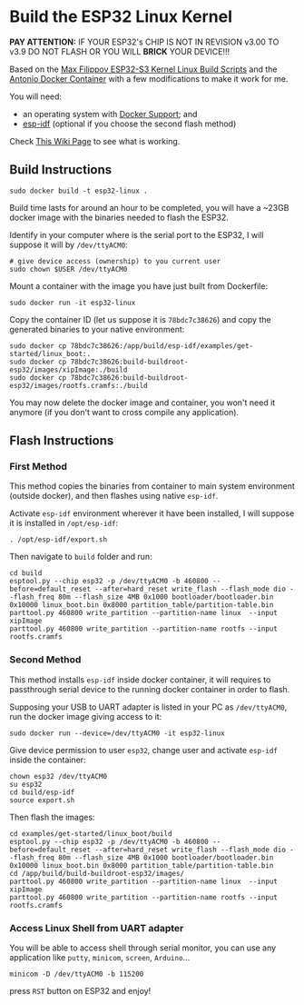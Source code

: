 # Build the ESP32 Linux Kernel

**PAY ATTENTION:** IF YOUR ESP32's CHIP IS NOT IN REVISION v3.00 TO v3.9 DO NOT FLASH OR YOU WILL **BRICK** YOUR DEVICE!!!

Based on the [Max Filippov ESP32-S3 Kernel Linux Build Scripts](https://github.com/jcmvbkbc/esp32-linux-build) and the [Antonio Docker Container](https://github.com/hpsaturn/esp32s3-linux) with a few modifications to make it work for me.

You will need:

- an operating system with [Docker Support](https://www.docker.com/); and
- [esp-idf](https://github.com/espressif/esp-idf) (optional if you choose the second flash method)

Check [This Wiki Page](http://wiki.osll.ru/doku.php/etc:users:jcmvbkbc:linux-xtensa:esp32s3) to see what is working.

## Build Instructions

```text
sudo docker build -t esp32-linux .
```

Build time lasts for around an hour to be completed, you will have a ~23GB docker image with the binaries needed to flash the ESP32.

Identify in your computer where is the serial port to the ESP32, I will suppose it will by `/dev/ttyACM0`:

```text
# give device access (ownership) to you current user
sudo chown $USER /dev/ttyACM0
```

Mount a container with the image you have just built from Dockerfile:

```text
sudo docker run -it esp32-linux
```

Copy the container ID (let us suppose it is `78bdc7c38626`) and copy the generated binaries to your native environment:

```text
sudo docker cp 78bdc7c38626:/app/build/esp-idf/examples/get-started/linux_boot:.
sudo docker cp 78bdc7c38626:build-buildroot-esp32/images/xipImage:./build
sudo docker cp 78bdc7c38626:build-buildroot-esp32/images/rootfs.cramfs:./build
```

You may now delete the docker image and container, you won't need it anymore (if you don't want to cross compile any application).

## Flash Instructions

### First Method

This method copies the binaries from container to main system environment (outside docker), and then flashes using native `esp-idf`.

Activate `esp-idf` environment wherever it have been installed, I will suppose it is installed in `/opt/esp-idf`:

```text
. /opt/esp-idf/export.sh
```

Then navigate to `build` folder and run:

```text
cd build
esptool.py --chip esp32 -p /dev/ttyACM0 -b 460800 --before=default_reset --after=hard_reset write_flash --flash_mode dio --flash_freq 80m --flash_size 4MB 0x1000 bootloader/bootloader.bin 0x10000 linux_boot.bin 0x8000 partition_table/partition-table.bin
parttool.py 460800 write_partition --partition-name linux  --input xipImage
parttool.py 460800 write_partition --partition-name rootfs --input rootfs.cramfs
```

### Second Method

This method installs `esp-idf` inside docker container, it will requires to passthrough serial device to the running docker container in order to flash.

Supposing your USB to UART adapter is listed in your PC as `/dev/ttyACM0`, run the docker image giving access to it:

```text
sudo docker run --device=/dev/ttyACM0 -it esp32-linux
```

Give device permission to user `esp32`, change user and activate `esp-idf` inside the container:

```text
chown esp32 /dev/ttyACM0
su esp32
cd build/esp-idf
source export.sh
```

Then flash the images:

```text
cd examples/get-started/linux_boot/build
esptool.py --chip esp32 -p /dev/ttyACM0 -b 460800 --before=default_reset --after=hard_reset write_flash --flash_mode dio --flash_freq 80m --flash_size 4MB 0x1000 bootloader/bootloader.bin 0x10000 linux_boot.bin 0x8000 partition_table/partition-table.bin
cd /app/build/build-buildroot-esp32/images/
parttool.py 460800 write_partition --partition-name linux  --input xipImage
parttool.py 460800 write_partition --partition-name rootfs --input rootfs.cramfs
```

### Access Linux Shell from UART adapter

You will be able to access shell through serial monitor, you can use any application like `putty`, `minicom`, `screen`, `Arduino`...

```text
minicom -D /dev/ttyACM0 -b 115200
```

press `RST` button on ESP32 and enjoy!
